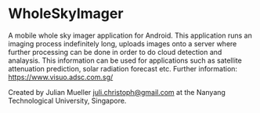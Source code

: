 # WholeSkyImager
A mobile whole sky imager application for Android. This application runs an imaging process indefinitely long, uploads images onto a server where further processing can be done in order to do cloud detection and analaysis. This information can be used for applications such as satellite attenuation prediction, solar radiation forecast etc. Further information: https://www.visuo.adsc.com.sg/ 

Created by Julian Mueller <juli.christoph@gmail.com> at the Nanyang Technological University, Singapore. 
